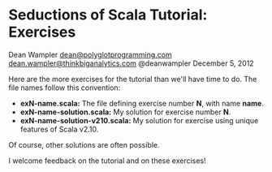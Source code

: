 # Seductions of Scala Tutorial: Exercises

Dean Wampler 
dean@polyglotprogramming.com
dean.wampler@thinkbiganalytics.com
@deanwampler
December 5, 2012

Here are the more exercises for the tutorial than we'll have time to do. The file names follow this convention:

* **exN-name.scala:** The file defining exercise number **N**, with name **name**.
* **exN-name-solution.scala:** My solution for exercise number **N**.
* **exN-name-solution-v210.scala:** My solution for exercise using unique features of Scala v2.10.

Of course, other solutions are often possible. 

I welcome feedback on the tutorial and on these exercises!
